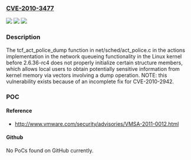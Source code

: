 ### [CVE-2010-3477](https://cve.mitre.org/cgi-bin/cvename.cgi?name=CVE-2010-3477)
![](https://img.shields.io/static/v1?label=Product&message=n%2Fa&color=blue)
![](https://img.shields.io/static/v1?label=Version&message=n%2Fa&color=blue)
![](https://img.shields.io/static/v1?label=Vulnerability&message=n%2Fa&color=brighgreen)

### Description

The tcf_act_police_dump function in net/sched/act_police.c in the actions implementation in the network queueing functionality in the Linux kernel before 2.6.36-rc4 does not properly initialize certain structure members, which allows local users to obtain potentially sensitive information from kernel memory via vectors involving a dump operation.  NOTE: this vulnerability exists because of an incomplete fix for CVE-2010-2942.

### POC

#### Reference
- http://www.vmware.com/security/advisories/VMSA-2011-0012.html

#### Github
No PoCs found on GitHub currently.

